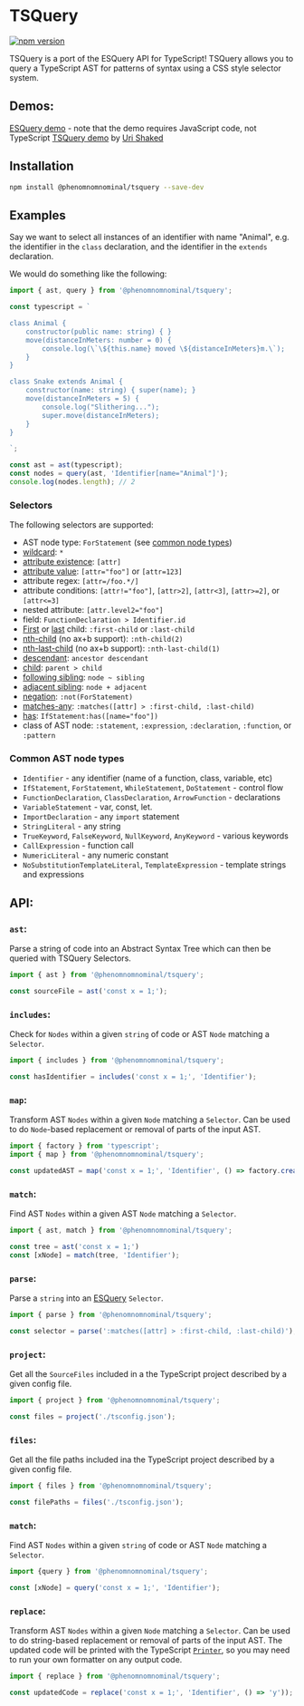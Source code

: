 # TSQuery

[![npm version](https://img.shields.io/npm/v/@phenomnomnominal/tsquery.svg)](https://img.shields.io/npm/v/@phenomnomnominal/tsquery.svg)

TSQuery is a port of the ESQuery API for TypeScript! TSQuery allows you to query a TypeScript AST for patterns of syntax using a CSS style selector system. 

## Demos:

[ESQuery demo](https://estools.github.io/esquery/) - note that the demo requires JavaScript code, not TypeScript
[TSQuery demo](https://tsquery-playground.firebaseapp.com) by [Uri Shaked](https://github.com/urish)

## Installation

```sh
npm install @phenomnomnominal/tsquery --save-dev
```

## Examples

Say we want to select all instances of an identifier with name "Animal", e.g. the identifier in the `class` declaration, and the identifier in the `extends` declaration.

We would do something like the following:

```ts
import { ast, query } from '@phenomnomnominal/tsquery';

const typescript = `

class Animal {
    constructor(public name: string) { }
    move(distanceInMeters: number = 0) {
        console.log(\`\${this.name} moved \${distanceInMeters}m.\`);
    }
}

class Snake extends Animal {
    constructor(name: string) { super(name); }
    move(distanceInMeters = 5) {
        console.log("Slithering...");
        super.move(distanceInMeters);
    }
}

`;

const ast = ast(typescript);
const nodes = query(ast, 'Identifier[name="Animal"]');
console.log(nodes.length); // 2
```

### Selectors

The following selectors are supported:

* AST node type: `ForStatement` (see [common node types](#common-ast-node-types))
* [wildcard](http://dev.w3.org/csswg/selectors4/#universal-selector): `*`
* [attribute existence](http://dev.w3.org/csswg/selectors4/#attribute-selectors): `[attr]`
* [attribute value](http://dev.w3.org/csswg/selectors4/#attribute-selectors): `[attr="foo"]` or `[attr=123]`
* attribute regex: `[attr=/foo.*/]`
* attribute conditions: `[attr!="foo"]`, `[attr>2]`, `[attr<3]`, `[attr>=2]`, or `[attr<=3]`
* nested attribute: `[attr.level2="foo"]`
* field: `FunctionDeclaration > Identifier.id`
* [First](http://dev.w3.org/csswg/selectors4/#the-first-child-pseudo) or [last](http://dev.w3.org/csswg/selectors4/#the-last-child-pseudo) child: `:first-child` or `:last-child`
* [nth-child](http://dev.w3.org/csswg/selectors4/#the-nth-child-pseudo) (no ax+b support): `:nth-child(2)`
* [nth-last-child](http://dev.w3.org/csswg/selectors4/#the-nth-last-child-pseudo) (no ax+b support): `:nth-last-child(1)`
* [descendant](http://dev.w3.org/csswg/selectors4/#descendant-combinators): `ancestor descendant`
* [child](http://dev.w3.org/csswg/selectors4/#child-combinators): `parent > child`
* [following sibling](http://dev.w3.org/csswg/selectors4/#general-sibling-combinators): `node ~ sibling`
* [adjacent sibling](http://dev.w3.org/csswg/selectors4/#adjacent-sibling-combinators): `node + adjacent`
* [negation](http://dev.w3.org/csswg/selectors4/#negation-pseudo): `:not(ForStatement)`
* [matches-any](http://dev.w3.org/csswg/selectors4/#matches): `:matches([attr] > :first-child, :last-child)`
* [has](https://drafts.csswg.org/selectors-4/#has-pseudo): `IfStatement:has([name="foo"])`
* class of AST node: `:statement`, `:expression`, `:declaration`, `:function`, or `:pattern`

### Common AST node types

* `Identifier` - any identifier (name of a function, class, variable, etc)
* `IfStatement`, `ForStatement`, `WhileStatement`, `DoStatement` - control flow
* `FunctionDeclaration`, `ClassDeclaration`, `ArrowFunction` - declarations
* `VariableStatement` - var, const, let.
* `ImportDeclaration` - any `import` statement
* `StringLiteral` - any string
* `TrueKeyword`, `FalseKeyword`, `NullKeyword`, `AnyKeyword` - various keywords
* `CallExpression` - function call
* `NumericLiteral` - any numeric constant
* `NoSubstitutionTemplateLiteral`, `TemplateExpression` - template strings and expressions

## API:

### `ast`:

Parse a string of code into an Abstract Syntax Tree which can then be queried with TSQuery Selectors.

```typescript
import { ast } from '@phenomnomnominal/tsquery';

const sourceFile = ast('const x = 1;');
```

### `includes`:

Check for `Nodes` within a given `string` of code or AST `Node` matching a `Selector`.

```typescript
import { includes } from '@phenomnomnominal/tsquery';

const hasIdentifier = includes('const x = 1;', 'Identifier');
```

### `map`:

Transform AST `Nodes` within a given `Node` matching a `Selector`. Can be used to do `Node`-based replacement or removal of parts of the input AST.

```typescript
import { factory } from 'typescript';
import { map } from '@phenomnomnominal/tsquery';

const updatedAST = map('const x = 1;', 'Identifier', () => factory.createIdentifier('y'));
```

### `match`:

Find AST `Nodes` within a given AST `Node` matching a `Selector`.

```typescript
import { ast, match } from '@phenomnomnominal/tsquery';

const tree = ast('const x = 1;')
const [xNode] = match(tree, 'Identifier');
```

### `parse`:

Parse a `string` into an [ESQuery](https://github.com/estools/esquery) `Selector`.

```typescript
import { parse } from '@phenomnomnominal/tsquery';

const selector = parse(':matches([attr] > :first-child, :last-child)');
```

### `project`:

Get all the `SourceFiles` included in a the TypeScript project described by a given config file.

```typescript
import { project } from '@phenomnomnominal/tsquery';

const files = project('./tsconfig.json');
```

### `files`:

Get all the file paths included ina the TypeScript project described by a given config file.

```typescript
import { files } from '@phenomnomnominal/tsquery';

const filePaths = files('./tsconfig.json');
```

### `match`:

Find AST `Nodes` within a given `string` of code or AST `Node` matching a `Selector`.

```typescript
import {query } from '@phenomnomnominal/tsquery';

const [xNode] = query('const x = 1;', 'Identifier');
```

### `replace`:

Transform AST `Nodes` within a given `Node` matching a `Selector`. Can be used to do string-based replacement or removal of parts of the input AST. The updated code will be printed with the TypeScript [`Printer`](https://github.com/microsoft/TypeScript-wiki/blob/main/Using-the-Compiler-API.md#creating-and-printing-a-typescript-ast), so you may need to run your own formatter on any output code.

```typescript
import { replace } from '@phenomnomnominal/tsquery';

const updatedCode = replace('const x = 1;', 'Identifier', () => 'y'));
```
